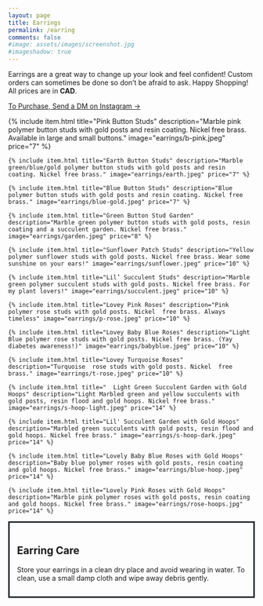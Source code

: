 ```yaml
---
layout: page
title: Earrings
permalink: /earring
comments: false
#image: assets/images/screenshot.jpg
#imageshadow: true
---
```

Earrings are a great way to change up your look and feel confident! Custom orders can sometimes be done so don’t be afraid to ask. Happy Shopping! 
All prices are in **CAD**. 

<a target="_blank" href="https://instagram.com/artinfusion97" class="btn btn-dark"> To Purchase, Send a DM on Instagram &rarr;</a>

<div class="blog-grid-container">
    {% include item.html title="Pink Button Studs" description="Marble pink polymer button studs with gold posts and resin coating. Nickel free brass. Available in large and small buttons." image="earrings/b-pink.jpeg" price="7" %}

    {% include item.html title="Earth Button Studs" description="Marble green/blue/gold polymer button studs with gold posts and resin coating. Nickel free brass." image="earrings/earth.jpeg" price="7" %}

    {% include item.html title="Blue Button Studs" description="Blue polymer button studs with gold posts and resin coating. Nickel free brass." image="earrings/blue-gold.jpeg" price="7" %}

    {% include item.html title="Green Button Stud Garden" description="Marble green polymer button studs with gold posts, resin coating and a succulent garden. Nickel free brass." image="earrings/garden.jpeg" price="8" %}

    {% include item.html title="Sunflower Patch Studs" description="Yellow polymer sunflower studs with gold posts. Nickel free brass. Wear some sunshine on your ears!" image="earrings/sunflower.jpeg" price="10" %}

    {% include item.html title="Lil’ Succulent Studs" description="Marble green polymer succulent studs with gold posts. Nickel free brass. For my plant lovers!" image="earrings/succulent.jpeg" price="10" %}

    {% include item.html title="Lovey Pink Roses" description="Pink polymer rose studs with gold posts. Nickel  free brass. Always timeless" image="earrings/p-rose.jpeg" price="10" %}

    {% include item.html title="Lovey Baby Blue Roses" description="Light Blue polymer rose studs with gold posts. Nickel free brass. (Yay diabetes awareness!)" image="earrings/babyblue.jpeg" price="10" %}

    {% include item.html title="Lovey Turquoise Roses" description="Turquoise  rose studs with gold posts. Nickel  free brass." image="earrings/t-rose.jpeg" price="10" %}

    {% include item.html title="  Light Green Succulent Garden with Gold Hoops" description="Light Marbled green and yellow succulents with gold posts, resin flood and gold hoops. Nickel free brass." image="earrings/s-hoop-light.jpeg" price="14" %}

    {% include item.html title="Lil' Succulent Garden with Gold Hoops" description="Marbled green succulents with gold posts, resin flood and gold hoops. Nickel free brass." image="earrings/s-hoop-dark.jpeg" price="14" %}
    
    {% include item.html title="Lovely Baby Blue Roses with Gold Hoops" description="Baby blue polymer roses with gold posts, resin coating and gold hoops. Nickel free brass." image="earrings/blue-hoop.jpeg" price="14" %}

    {% include item.html title="Lovely Pink Roses with Gold Hoops" description="Marble pink polymer roses with gold posts, resin coating and gold hoops. Nickel free brass." image="earrings/rose-hoops.jpg" price="14" %}
    
</div>

<div style="border-color: #212529; border-style: solid; border-width:3px; padding: 15px;" >
<h2>Earring Care</h2>

Store your earrings in a clean dry place and avoid wearing in water. To clean, use a small damp cloth and wipe away debris gently.
</div>
